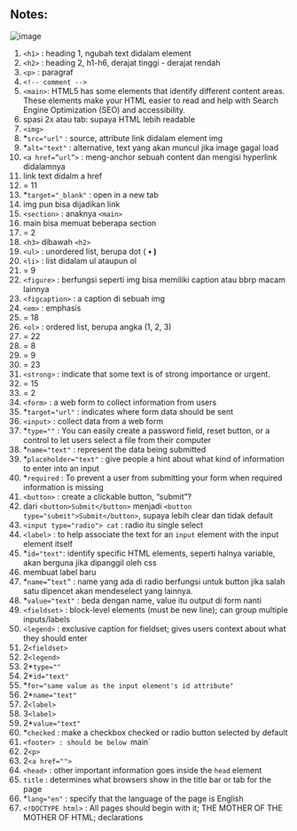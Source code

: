## Notes:

![image](https://user-images.githubusercontent.com/105960343/176815024-c723d87b-04bd-4acc-a3d0-fecefc030b84.png)

1. `<h1>` : heading 1, ngubah text didalam element
2. `<h2>` : heading 2, h1-h6, derajat tinggi - derajat rendah
3. `<p>` : paragraf
4. `<!-- comment -->`
5. `<main>`: HTML5 has some elements that identify different content areas. These elements make your HTML easier to read and help with Search Engine Optimization (SEO) and accessibility.
6. spasi 2x atau tab: supaya HTML lebih readable
7. `<img>`
8. *`src="url"` : source, attribute link didalam element img
9. *`alt="text"` : alternative, text yang akan muncul jika image gagal load
10. `<a href=”url”>` : meng-anchor sebuah content dan mengisi hyperlink didalamnya
11. link text didalm a href
12. = 11
13. *`target="_blank"` : open in a new tab
14. img pun bisa dijadikan link
15. `<section>` : anaknya `<main>`
16. main bisa memuat beberapa section
17. = 2
18. `<h3>` dibawah `<h2>`
19. `<ul>` : unordered list, berupa dot ( **• )**
20. `<li>` : list didalam ul ataupun ol
21. = 9
22. `<figure>` : berfungsi seperti img bisa memiliki caption atau bbrp macam lainnya
23. `<figcaption>` : a caption di sebuah img
24. `<em>` : emphasis
25. = 18
26. `<ol>` : ordered list, berupa angka (1, 2, 3)
27. = 22
28. = 8
29. = 9
30. = 23
31. `<strong>` : indicate that some text is of strong importance or urgent.
32. = 15
33. = 2
34. `<form>` : a web form to collect information from users
35. *`target="url"` : indicates where form data should be sent
36. `<input>` : collect data from a web form
37. *`type=""` : You can easily create a password field, reset button, or a control to let users select a file from their computer
38. *`name="text"` : represent the data being submitted
39. *`placeholder="text"` : give people a hint about what kind of information to enter into an input
40. *`required` : To prevent a user from submitting your form when required information is missing
41. `<button>` : create a clickable button, “submit”?
42. dari `<button>Submit</button>` menjadi `<button type="submit">Submit</button>`, supaya lebih clear dan tidak default
43. `<input type="radio"> cat` : radio itu single select
44. `<label>` : to help associate the text for an `input` element with the input element itself 
45. *`id="text"`: identify specific HTML elements, seperti halnya variable, akan berguna jika dipanggil oleh css
46. membuat label baru
47. *`name=”text”` : name yang ada di radio berfungsi untuk button jika salah satu dipencet akan mendeselect yang lainnya.
48. *`value="text"` : beda dengan name, value itu output di form nanti 
49. `<fieldset>` : block-level elements (must be new line); can group multiple inputs/labels
50. `<legend>` : exclusive caption for fieldset; gives users context about what they should enter
51. 2`<fieldset>`
52. 2`<legend>`
53. 2*`type=""`
54. 2*`id="text"`
55. *`for="same value as the input element's id attribute"`
56. 2*`name="text"`
57. 2`<label>`
58. 3`<label>`
59. 2*`value="text"`
60. *`checked` : make a checkbox checked or radio button selected by default
61. `<footer> : should be below `main`
62. 2`<p>`
63. 2`<a href="">`
64. `<head>` : other important information goes inside the `head` element
65. `title` : determines what browsers show in the title bar or tab for the page
66. *`lang="en"` : specify that the language of the page is English
67. `<!DOCTYPE html>` : All pages should begin with it; THE MOTHER OF THE MOTHER OF HTML; declarations 
